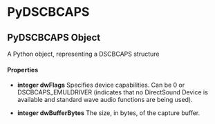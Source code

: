 # PyDSCBCAPS

## PyDSCBCAPS Object

A Python object, representing a DSCBCAPS structure

#### Properties

  -  __integer dwFlags__ 
    Specifies device capabilities. Can be 0 or DSCBCAPS_EMULDRIVER (indicates that no DirectSound Device is available and standard wave audio functions are being used).

  -  __integer dwBufferBytes__ 
    The size, in bytes, of the capture buffer.